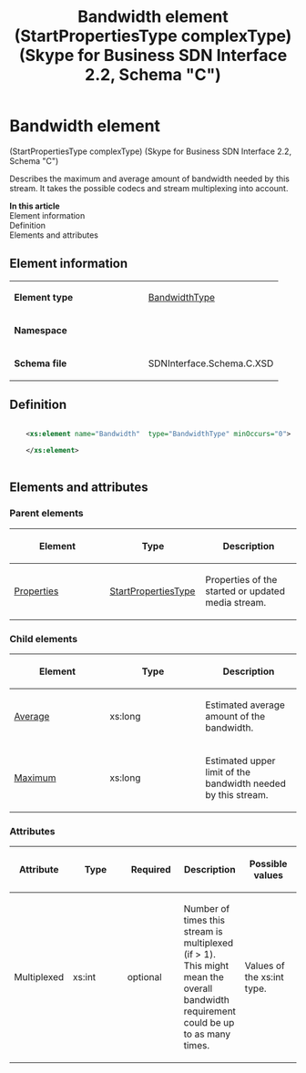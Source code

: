 ﻿---
title: Bandwidth element (StartPropertiesType complexType) (Skype for Business SDN Interface 2.2, Schema "C")
TOCTitle: Bandwidth element (StartPropertiesType complexType)
ms:assetid: c8eb0297-a57c-0f7e-1d2a-c3c37e8cae5e
ms:mtpsurl: https://msdn.microsoft.com/en-us/library/Mt404706(v=office.16)
ms:contentKeyID: 68250980
ms.date: 08/24/2015
mtps_version: v=office.16
dev_langs:
- xml
---

# Bandwidth element 

(StartPropertiesType complexType) (Skype for Business SDN Interface 2.2, Schema \"C\")

Describes the maximum and average amount of bandwidth needed by this stream. It takes the possible codecs and stream multiplexing into account.

**In this article**  
Element information  
Definition  
Elements and attributes  

## Element information

<table>
<colgroup>
<col style="width: 50%" />
<col style="width: 50%" />
</colgroup>
<tbody>
<tr class="odd">
<td><p><strong>Element type</strong></p></td>
<td><p><a href="bandwidthtype-complextype-skype-for-business-sdn-interface-2-2-schema-c.md">BandwidthType</a></p></td>
</tr>
<tr class="even">
<td><p><strong>Namespace</strong></p></td>
<td><p></p></td>
</tr>
<tr class="odd">
<td><p><strong>Schema file</strong></p></td>
<td><p>SDNInterface.Schema.C.XSD</p></td>
</tr>
</tbody>
</table>


## Definition

```xml

    <xs:element name="Bandwidth"  type="BandwidthType" minOccurs="0">
    
    </xs:element>
  
```

## Elements and attributes

### Parent elements

<table>
<colgroup>
<col style="width: 33%" />
<col style="width: 33%" />
<col style="width: 33%" />
</colgroup>
<thead>
<tr class="header">
<th><p>Element</p></th>
<th><p>Type</p></th>
<th><p>Description</p></th>
</tr>
</thead>
<tbody>
<tr class="odd">
<td><p><a href="properties-element-startorupdatetype-complextype-skype-for-business-sdn-interface-2-2-schema-c.md">Properties</a></p></td>
<td><p><a href="startpropertiestype-complextype-skype-for-business-sdn-interface-2-2-schema-c.md">StartPropertiesType</a></p></td>
<td><p>Properties of the started or updated media stream.</p></td>
</tr>
</tbody>
</table>


### Child elements

<table>
<colgroup>
<col style="width: 33%" />
<col style="width: 33%" />
<col style="width: 33%" />
</colgroup>
<thead>
<tr class="header">
<th><p>Element</p></th>
<th><p>Type</p></th>
<th><p>Description</p></th>
</tr>
</thead>
<tbody>
<tr class="odd">
<td><p><a href="average-element-bandwidthtype-complextype-skype-for-business-sdn-interface-2-2-schema-c.md">Average</a></p></td>
<td><p>xs:long</p></td>
<td><p>Estimated average amount of the bandwidth.</p></td>
</tr>
<tr class="even">
<td><p><a href="maximum-element-bandwidthtype-complextype-skype-for-business-sdn-interface-2-2-schema-c.md">Maximum</a></p></td>
<td><p>xs:long</p></td>
<td><p>Estimated upper limit of the bandwidth needed by this stream.</p></td>
</tr>
</tbody>
</table>


### Attributes

<table>
<colgroup>
<col style="width: 20%" />
<col style="width: 20%" />
<col style="width: 20%" />
<col style="width: 20%" />
<col style="width: 20%" />
</colgroup>
<thead>
<tr class="header">
<th><p>Attribute</p></th>
<th><p>Type</p></th>
<th><p>Required</p></th>
<th><p>Description</p></th>
<th><p>Possible values</p></th>
</tr>
</thead>
<tbody>
<tr class="odd">
<td><p>Multiplexed</p></td>
<td><p>xs:int</p></td>
<td><p>optional</p></td>
<td><p>Number of times this stream is multiplexed (if &gt; 1). This might mean the overall bandwidth requirement could be up to as many times.</p></td>
<td><p>Values of the xs:int type.</p></td>
</tr>
</tbody>
</table>

